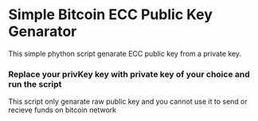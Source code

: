 # Simple Bitcoin ECC Public Key Genarator
This simple phython script genarate ECC public key from
a private key.

<h3>Replace your privKey key with private key of your choice and run the script</h3>
<p>This script only genarate raw public key and you cannot use it to send or recieve funds on bitcoin network</p>
